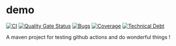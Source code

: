 # demo
[![CI](https://github.com/ErwanGauduchon/demo/actions/workflows/main.yml/badge.svg)](https://github.com/ErwanGauduchon/demo/actions/workflows/main.yml)
[![Quality Gate Status](https://sonarcloud.io/api/project_badges/measure?project=ErwanGauduchon_demo&metric=alert_status)](https://sonarcloud.io/dashboard?id=ErwanGauduchon_demo)
[![Bugs](https://sonarcloud.io/api/project_badges/measure?project=ErwanGauduchon_demo&metric=bugs)](https://sonarcloud.io/dashboard?id=ErwanGauduchon_demo)
[![Coverage](https://sonarcloud.io/api/project_badges/measure?project=ErwanGauduchon_demo&metric=coverage)](https://sonarcloud.io/dashboard?id=ErwanGauduchon_demo)
[![Technical Debt](https://sonarcloud.io/api/project_badges/measure?project=ErwanGauduchon_demo&metric=sqale_index)](https://sonarcloud.io/dashboard?id=ErwanGauduchon_demo)

A maven project for testing github actions and do wonderful things !
